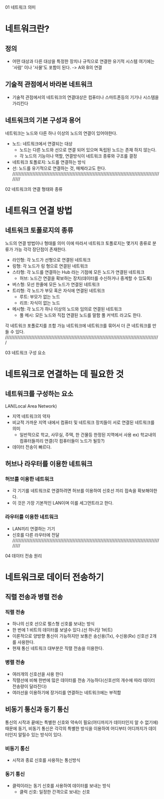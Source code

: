 01 네트워크 의미

# 네트워크란?
## 정의
- 어떤 대상과 다른 대상을 특정한 장치나 규칙으로 연결한 유기적 시스템
여기에는 '사람' 이나 '사물'도 포함이 된다.
-> A와 B의 연결

## 기술적 관점에서 바라본 네트워크
- 기술적 관점에서의 네트워크의 연결대상은 컴퓨터나 스마트폰등의 기기나 시스템을 가리킨다

## 네트워크의 기본 구성과 용어
네트워크는 노드와 다른 하나 이상의 노드의 연결이 있어야한다.
- 노드: 네트워크에서 연결되는 대상
	- 노드는 다른 노드와 선으로 연결 되어 있으며 독립된 노드는 존재 하지 않는다.
	- 각 노드의 기능이나 역할, 연결방식이 네트워크 종류와 구조를 결정
- 네트워크 토폴로지: 노드를 연결하는 방식
- 선: 노드를 유기적으로 연결하는 것, 매체라고도 한다.
////////////////////////////////////////////////////////////////////////////////////////////////////

02 네트워크의 연결 형태와 종류
# 네트워크 연결 방법

## 네트워크 토폴로지의 종류
노드의 연결 방법이나 형태를 의미 이에 따라서 네트워크 토폴로지는 몇가지 종류로 분류가 가능
각각 장단점이 존재한다.

- 라인형: 각 노드가 선형으로 연결된 네트워크
- 링형: 각 노드가 링 형으로 연결된 네트워크
- 스타형: 각 노드를 연결하는 Hub 라는 기점에 모든 노드가 연결된 네트워크
	- 허브: 노드간 연결을 확보하는 장치(데이터를 수신하거나 중계할 수 있도록)
- 버스형: 모선 한줄에 모든 노드가 연결된 네트워크
- 트리형: 각 노드가 부모 혹은 자식에 연결된 네트워크
	-  루트: 부모가 없는 노드
	- 리프: 자식이 없는 노드
- 메시형: 각 노드가 하나 이상의 노드와 임의로 연결된 네트워크
	- 풀 메시: 모든 노드와 직접 연결된 노드를 말함 풀 커넥트 라고도 한다.

각 네트워크 포폴로지를 조합 가능 네트워크에 네트워크를 묶어서 더 큰 네트워크를 만들 수 있다.
////////////////////////////////////////////////////////////////////////////////////////////////////

03 네트워크 구성 요소
# 네트워크로 연결하는 데 필요한 것

## 네트워크를 구성하는 요소

LAN(Local Area Network)
- 지역 네트워크의 약자
- 비교적 가까운 지역 내에서 컴퓨터 및 네트워크 장치들이 서로 연결된 네트워크를 의미
	- 일반적으로 학교, 사무실, 주택, 한 건물등 한정된 지역에서 사용
	ex) 학교내의 컴퓨터들끼리 연결(각 컴퓨터들이 노드가 될듯?)
- 데이터 전송이 빠르다.

## 허브나 라우터를 이용한 네트워크
### 허브를 이용한 네트워크
- 각 기기를 네트워크로 연결하려면 허브를 이용하여 신호선 끼리 접속을 확보해야한다.
- 이 것은 가장 기본적인 LAN이며 이를 세그먼트라고 한다.

### 라우터를 이용한 네트워크
- LAN끼리 연결하는 기기
- 신호를 다른 라우터에 전달
////////////////////////////////////////////////////////////////////////////////////////////////////

04 데이터 전송 원리
# 네트워크로 데이터 전송하기

## 직렬 전송과 병렬 전송
### 직렬 전송
- 하나의 신호 선으로 펄스형 신호를 보내는 방식
- 한 번에 1 비트의 데이터를 보낼수 있다.(선 하나당 1비트)
- 이론적으로 양방향 통신이 가능하지만 보통은 송신용(Tx), 수신용(Rx) 신호선 2개를 사용한다.
- 현재 통신 네트워크 대부분은 직렬 전송을 이용한다.

### 병렬 전송
- 여러개의 신호선을 사용 한다
- 직렬선에 비해 한번에 많은 데이터를 전송 가능하다(신호선의 개수에 따라 데이터 전송량이 달라진다)
- 여러선을 이용하기에 장거리를 연결하는 네트워크에는 부적합

## 비동기 통신과 동기 통신
통신의 시작과 끝에는 특별한 신호와 약속이 필요(어디까지가 데이터인지 알 수 없기에)
때문에 동기, 비동기 통신은 각각의 특별한 방식을 이용하여 어디부터 어디까지가 데이터인지 알릴수 있는 방식이 있다.
### 비동기 통신
- 시작과 종료 신호를 사용하는 통신방식

### 동기 통신
- 클럭이라는 동기 신호를 사용하여 데이터를 보내는 방식
	- 클럭 신호: 일정한 간격으로 보내는 신호
